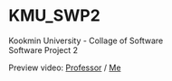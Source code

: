 # KMU_SWP2

Kookmin University - Collage of Software \
Software Project 2

Preview video: [Professor](https://www.youtube.com/watch?v=gBQbSEKpAZk) / [Me](https://www.youtube.com/watch?v=cRj7vD1S3y4)
